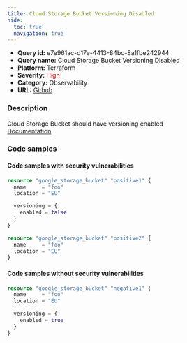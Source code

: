 ```yaml
---
title: Cloud Storage Bucket Versioning Disabled
hide:
  toc: true
  navigation: true
---
```


<style>
  .highlight .hll {
    background-color: #ff171742;
  }
  .md-content {
    max-width: 1100px;
    margin: 0 auto;
  }
</style>

-   **Query id:** e7e961ac-d17e-4413-84bc-8a1fbe242944
-   **Query name:** Cloud Storage Bucket Versioning Disabled
-   **Platform:** Terraform
-   **Severity:** <span style="color:#C00">High</span>
-   **Category:** Observability
-   **URL:** [Github](https://github.com/Checkmarx/kics/tree/master/assets/queries/terraform/gcp/cloud_storage_bucket_versioning_disabled)

### Description
Cloud Storage Bucket should have versioning enabled<br>
[Documentation](https://registry.terraform.io/providers/hashicorp/google/latest/docs/resources/storage_bucket#enabled)

### Code samples
#### Code samples with security vulnerabilities
```tf title="Postitive test num. 1 - tf file" hl_lines="10 6"
resource "google_storage_bucket" "positive1" {
  name     = "foo"
  location = "EU"

  versioning = {
    enabled = false
  }
}

resource "google_storage_bucket" "positive2" {
  name     = "foo"
  location = "EU"
}
```


#### Code samples without security vulnerabilities
```tf title="Negative test num. 1 - tf file"
resource "google_storage_bucket" "negative1" {
  name     = "foo"
  location = "EU"

  versioning = {
    enabled = true
  }
}
```
